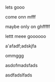 lets gooo

come onn mfff

maybe only on ghfffff

lettt meee goooooo

a'afadf;adskjfa



ommggg

asdofmadsfads

asdfadslfads
